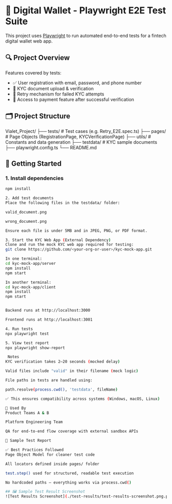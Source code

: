 # 📱 Digital Wallet - Playwright E2E Test Suite

This project uses [Playwright](https://playwright.dev) to run automated end-to-end tests for a fintech digital wallet web app.

## 🔍 Project Overview

Features covered by tests:

- ✅ User registration with email, password, and phone number
- 📄 KYC document upload & verification
- 🔁 Retry mechanism for failed KYC attempts
- 💸 Access to payment feature after successful verification

## 🗂️ Project Structure

Vialet_Project/
├── tests/ # Test cases (e.g. Retry_E2E.spec.ts)
├── pages/ # Page Objects (RegistrationPage, KYCVerificationPage)
├── utils/ # Constants and data generation
├── testdata/ # KYC sample documents
├── playwright.config.ts
└── README.md


## 🚀 Getting Started

### 1. Install dependencies

```bash
npm install

2. Add test documents
Place the following files in the testdata/ folder:

valid_document.png

wrong_document.png

Ensure each file is under 5MB and in JPEG, PNG, or PDF format.

3. Start the KYC Web App (External Dependency)
Clone and run the mock KYC web app required for testing:
git clone https://github.com/<your-org-or-user>/kyc-mock-app.git

In one terminal:
cd kyc-mock-app/server
npm install
npm start

In another terminal:
cd kyc-mock-app/client
npm install
npm start


Backend runs at http://localhost:3000

Frontend runs at http://localhost:3001

4. Run tests
npx playwright test

5. View test report
npx playwright show-report

 Notes
KYC verification takes 2–20 seconds (mocked delay)

Valid files include "valid" in their filename (mock logic)

File paths in tests are handled using:

path.resolve(process.cwd(), 'testdata', fileName)

✅ This ensures compatibility across systems (Windows, macOS, Linux)

🤝 Used By
Product Teams A & B

Platform Engineering Team

QA for end-to-end flow coverage with external sandbox APIs

📸 Sample Test Report

✅ Best Practices Followed
Page Object Model for cleaner test code

All locators defined inside pages/ folder

test.step() used for structured, readable test execution

No hardcoded paths – everything works via process.cwd()

## 🖼️ Sample Test Result Screenshot
![Test Results Screenshot](./test-results/test-results-screenshot.png.png)








